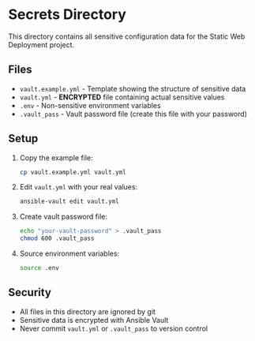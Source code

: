# Secrets Directory

This directory contains all sensitive configuration data for the Static Web Deployment project.

## Files

- `vault.example.yml` - Template showing the structure of sensitive data
- `vault.yml` - **ENCRYPTED** file containing actual sensitive values
- `.env` - Non-sensitive environment variables
- `.vault_pass` - Vault password file (create this file with your password)

## Setup

1. Copy the example file:

   ```bash
   cp vault.example.yml vault.yml
   ```

2. Edit `vault.yml` with your real values:

   ```bash
   ansible-vault edit vault.yml
   ```

3. Create vault password file:

   ```bash
   echo "your-vault-password" > .vault_pass
   chmod 600 .vault_pass
   ```

4. Source environment variables:

   ```bash
   source .env
   ```

## Security

- All files in this directory are ignored by git
- Sensitive data is encrypted with Ansible Vault
- Never commit `vault.yml` or `.vault_pass` to version control
